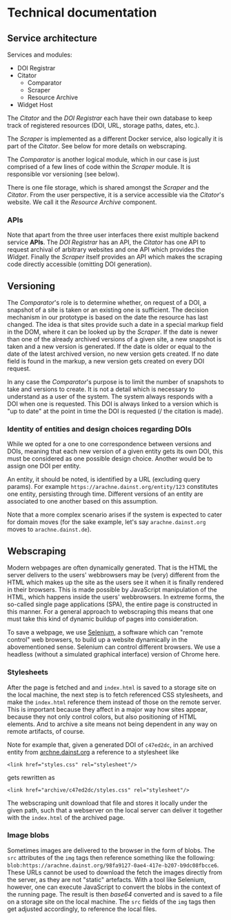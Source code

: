 # Technical documentation

## Service architecture

Services and modules:

- DOI Registrar
- Citator
    - Comparator
    - Scraper
    - Resource Archive
- Widget Host

The *Citator* and the *DOI Registrar* each have their own database to
keep track of registered resources (DOI, URL, storage paths, dates, etc.).

The *Scraper* is implemented as a different Docker service, also logically it is part of 
the *Citator*. See below for more details on webscraping.

The *Comparator* is another logical module, which in our case is just comprised of a few lines of code
within the *Scraper* module. It is responsible vor versioning (see below).

There is one file storage, which is shared amongst the 
*Scraper* and the *Citator*. From the user perspective, it is a service accessible
via the *Citator*'s website. We call it the *Resource Archive* component.

### APIs

Note that apart from the three user interfaces there exist multiple backend service **APIs**.
The *DOI Registrar* has an API, the *Citator* has one API to request archival of arbitrary websites and one API which provides the *Widget*. Finally the *Scraper* itself provides an API which makes the scraping code directly accessible (omitting DOI generation).

## Versioning 

The *Comparator*'s role is to determine whether, on request of a DOI, a snapshot of a site is taken or an existing one is sufficient. The decision mechanism in our prototype is based on the date the resource has last changed. The idea is that sites provide such a date in a special markup field in the DOM, where it can be looked up by the *Scraper*. If the date is newer than one of the already archived versions of a given site, a new snapshot is taken and a new version is generated. If the date is older or equal to the date of the latest archived version, no new version gets created. If no date field is found in the markup, a new version gets created on every DOI request.

In any case the *Comparator*'s purpose is to limit the number of snapshots to take and versions to create. It is not a detail which is necessary to understand as a user of the system. The system always responds with a DOI when one is requested. This DOI is always linked to a version which is "up to date" at the point in time the DOI is requested (/ the citation is made).

### Identity of entities and design choices regarding DOIs

While we opted for a one to one correspondence between versions and DOIs, meaning that each new version of a given entity gets its own DOI, this must be considered as one possible design choice. Another would be to assign one DOI per entity.

An entity, it should be noted, is identified by a URL (excluding query params). For example `https://arachne.dainst.org/entity/123` constitutes one entity, persisting through time. Different versions of an entity are associated to one another based on this assumption.

Note that a more complex scenario arises if the system is expected to cater for domain moves (for the sake example, let's say `arachne.dainst.org` moves to `arachne.dainst.de`). 

## Webscraping

Modern webpages are often dynamically generated. That is the HTML the server delivers
to the users' webbrowsers may be (very) different from the HTML which makes up the site
as the users see it when it is finally rendered in their browsers. 
This is made possible by JavaScript manipulation of the HTML, which happens inside the users' webbrowsers. 
In extreme forms, the so-called single page applications (SPA), the entire page is constructed in this manner.
For a general approach to webscraping this means that one must take this kind of dynamic buildup of pages
into consideration.

To save a webpage, we use [Selenium](https://www.selenium.dev), a software which can "remote control" web browsers, to build up
a website dynamically in the abovementioned sense. Selenium can control different browsers. We use a headless 
(without a simulated graphical interface) version of Chrome here.

### Stylesheets

After the page is fetched and and `index.html` is saved to a storage site on the local machine, the next step
is to fetch referenced CSS stylesheets, and make the `index.html` reference them instead of those on the remote server.
This is important because they affect in a major way how sites appear, because they not only control colors, but also positioning
of HTML elements. And to archive a site means not being dependent in any way on remote artifacts, of course.

Note for example that, given a generated DOI of `c47ed2dc`, in an archived entity from [archne.dainst.org](https://arachne.dainst.org)
a reference to a stylesheet like

```
<link href="styles.css" rel="stylesheet"/>
```

gets rewritten as

```
<link href="archive/c47ed2dc/styles.css" rel="stylesheet"/>
```

The webscraping unit download that file and stores it locally under the given path, such that a webserver on the local server
can deliver it together with the `index.html` of the archived page.

### Image blobs

Sometimes images are delivered to the browser in the form of blobs. The `src` attributes of the `img` tags
then reference something like the following: `blob:https://arachne.dainst.org/98fa9127-0ae4-417e-b207-b9dc08fbcce6`.
These URLs cannot be used to download the fetch the images directly from the server, as they are not "static" artefacts.
With a tool like Selenium, however, one can execute JavaScript to convert the blobs in the context of the running page.
The result is then *base64* converted and is saved to a file on a storage site on the local machine. The `src` fields
of the `img` tags then get adjusted accordingly, to reference the local files.
